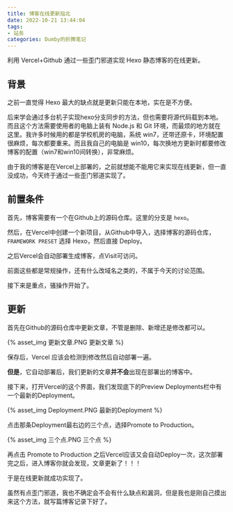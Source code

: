 ```yaml
---
title: 博客在线更新指北
date: 2022-10-21 13:44:04
tags: 
- 站务
categories: Dumby的折腾笔记
---
```


利用 Vercel+Github 通过一些歪门邪道实现 Hexo 静态博客的在线更新。

<!--more-->

## 背景

之前一直觉得 Hexo 最大的缺点就是更新只能在本地，实在是不方便。

后来学会通过多台机子实现hexo分支同步的方法，但也需要将源代码载到本地。而且这个方法需要使用者的电脑上装有 Node.js 和 Git 环境，而最烦的地方就在这里。我许多时候用的都是学校机房的电脑，系统 win7，还带还原卡，环境配置很麻烦，每次都要重来。而且我自己的电脑是 win10，每次换地方更新时都要修改博客的配置（win7和win10间转换），非常麻烦。

由于我的博客是在Vercel上部署的，之前就想能不能用它来实现在线更新，但一直没成功，今天终于通过一些歪门邪道实现了。

## 前置条件

首先，博客需要有一个在Github上的源码仓库。这里的分支是 ```hexo```。

然后，在Vercel中创建一个新项目，从Github中导入，选择博客的源码仓库，```FRAMEWORK PRESET``` 选择 Hexo，然后直接 Deploy。

之后Vercel会自动部署生成博客，点Visit可访问。

前面这些都是常规操作，还有什么改域名之类的，不属于今天的讨论范围。

接下来是重点，骚操作开始了。

## 更新

首先在Github的源码仓库中更新文章，不管是删除、新增还是修改都可以。

{% asset_img 更新文章.PNG 更新文章 %}

保存后，Vercel 应该会检测到修改然后自动部署一遍。

**但是**，它自动部署后，我们更新的文章**并不会**出现在部署出的博客中。

接下来，打开Vercel的这个界面，我们发现底下的Preview Deployments栏中有一个最新的Deployment。

{% asset_img Deployment.PNG 最新的Deployment %}

点击那条Deployment最右边的三个点，选择Promote to Production。

{% asset_img 三个点.PNG 三个点 %}

再点击 Promote to Production 之后Vercel应该又会自动Deploy一次，这次部署完之后，进入博客你就会发现，文章更新了！！！

于是在线更新就成功实现了。

虽然有点歪门邪道，我也不确定会不会有什么缺点和漏洞，但是我也是刚自己摸出来这个方法，就写篇博客记录下好了。

